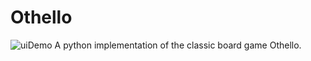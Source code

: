 # Othello
![uiDemo](https://user-images.githubusercontent.com/83682911/131616823-a5f8a7bb-e80f-4957-8d67-0acbaccb2f65.png)
A python implementation of the classic board game Othello.

